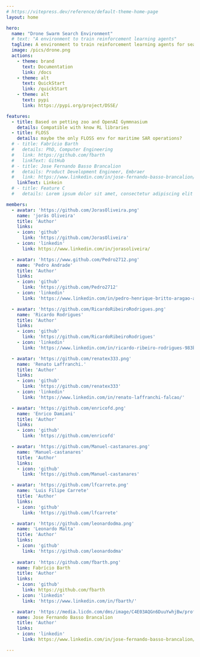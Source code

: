 ```yaml
---
# https://vitepress.dev/reference/default-theme-home-page
layout: home

hero:
  name: "Drone Swarm Search Environment"
  # text: "A environment to train reinforcement learning agents"
  tagline: A environment to train reinforcement learning agents for search and rescue operations in maritime scenarios.
  image: /pics/drone.png
  actions:
    - theme: brand
      text: Documentation
      link: /docs
    - theme: alt
      text: QuickStart
      link: /quickStart
    - theme: alt
      text: pypi
      link: https://pypi.org/project/DSSE/

features:
  - title: Based on petting zoo and OpenAI Gymmnasium
    details: Compatible with know RL libraries
  - title: FLOSS
    details: maybe the only FLOSS env for maritime SAR operations?
  # - title: Fabrício Barth
  #   details: PhD, Computer Engineering
  #   link: https://github.com/fbarth
  #   linkText: GitHub
  # - title: Jose Fernando Basso Brancalion
  #   details: Product Development Engineer, Embraer
  #   link: https://www.linkedin.com/in/jose-fernando-basso-brancalion/
    linkText: Linkein
  # - title: Feature C
  #   details: Lorem ipsum dolor sit amet, consectetur adipiscing elit

members:
  - avatar: 'https://github.com/JorasOliveira.png'
    name: 'jorás Oliveira'
    title: 'Author'
    links:
    - icon: 'github' 
      link: 'https://github.com/JorasOliveira'
    - icon: 'linkedin'
      link: https://www.linkedin.com/in/jorasoliveira/

  - avatar: 'https://www.github.com/Pedro2712.png'
    name: 'Pedro Andrade'
    title: 'Author'
    links:
    - icon: 'github' 
      link: 'https://github.com/Pedro2712'
    - icon: 'linkedin'
      link: 'https://www.linkedin.com/in/pedro-henrique-britto-aragao-andrade/'

  - avatar: 'https://github.com/RicardoRibeiroRodrigues.png'
    name: 'Ricardo Rodrigues'
    title: 'Author'
    links:
    - icon: 'github' 
      link: 'https://github.com/RicardoRibeiroRodrigues'
    - icon: 'linkedin'
      link: 'https://www.linkedin.com/in/ricardo-ribeiro-rodrigues-983b94196/'

  - avatar: 'https://github.com/renatex333.png'
    name: 'Renato Laffranchi.'
    title: 'Author'
    links:
    - icon: 'github' 
      link: 'https://github.com/renatex333'
    - icon: 'linkedin'
      link: 'https://www.linkedin.com/in/renato-laffranchi-falcao/'

  - avatar: 'https://github.com/enricofd.png'
    name: 'Enrico Damiani'
    title: 'Author'
    links:
    - icon: 'github' 
      link: 'https://github.com/enricofd'

  - avatar: 'https://github.com/Manuel-castanares.png'
    name: 'Manuel-castanares'
    title: 'Author'
    links:
    - icon: 'github' 
      link: 'https://github.com/Manuel-castanares'

  - avatar: 'https://github.com/lfcarrete.png'
    name: 'Luis Filipe Carrete'
    title: 'Author'
    links:
    - icon: 'github' 
      link: 'https://github.com/lfcarrete'

  - avatar: 'https://github.com/leonardodma.png'
    name: 'Leonardo Malta'
    title: 'Author'
    links:
    - icon: 'github' 
      link: 'https://github.com/leonardodma'
  
  - avatar: 'https://github.com/fbarth.png'
    name: Fabrício Barth
    title: 'Author'
    links:
    - icon: 'github'
      link: https://github.com/fbarth
    - icon: 'linkedin'
      link: 'https://www.linkedin.com/in/fbarth/'

  - avatar: 'https://media.licdn.com/dms/image/C4E03AQGn6DuuYwhjBw/profile-displayphoto-shrink_200_200/0/1564709106422?e=1718236800&v=beta&t=3JrDTb5QTF4k5qFZbQc3lK9sgSJbalH7Y3QD_rthXBE'
    name: Jose Fernando Basso Brancalion
    title: 'Author'
    links:
    - icon: 'linkedin'
      link: https://www.linkedin.com/in/jose-fernando-basso-brancalion/

---
```


<script setup>
  import {
  VPTeamPage,
  VPTeamPageTitle,
  VPTeamMembers
} from 'vitepress/theme'
</script>

<VPTeamPage class="VPHomeDocTeamPage">
  <VPTeamMembers size="small" :members="$frontmatter.members" />
</VPTeamPage>

